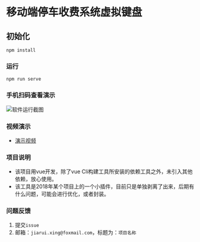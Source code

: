 # 移动端停车收费系统虚拟键盘

## 初始化
```
npm install
```

### 运行
```
npm run serve
```

### 手机扫码查看演示
![软件运行截图](https://nunini-dataset-public.oss-cn-beijing.aliyuncs.com/p1.nunini.com/images/p1_example_qrcode.png "演示二维码")

### 视频演示
- [演示视频](https://nunini-dataset-public.oss-cn-beijing.aliyuncs.com/p1.nunini.com/video/p1_demo_video.mp4 "演示视频")

### 项目说明
- 该项目用vue开发，除了vue Cli构建工具所安装的依赖工具之外，未引入其他依赖，放心使用。
- 该工具是2018年某个项目上的一个小插件，目前只是单独剥离了出来，后期有什么问题，可能会进行优化，或者封装。

### 问题反馈
1. 提交`issue`
2. 邮箱：`jiarui.xing@foxmail.com`，标题为：`项目名称`
